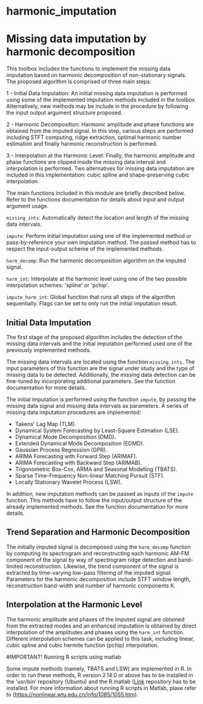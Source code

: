 # harmonic_imputation
# Missing data imputation by harmonic decomposition

This toolbox includes the functions to implement the missing data imputation based on harmonic decomposition of non-stationary signals. The proposed algorithm is comprised of three main steps:

1 - Initial Data Imputation: An initial missing data imputation is performed using some of the implemented imputation methods included in the toolbox. Alternatively, new methods may be include in the procedure by following the input output argument structure proposed. 

2 - Harmonic Decomposition: Harmonic amplitude and phase functions are obtained from the imputed signal. In this step, various steps are performed including STFT computing, ridge extraction, optimal harmonic number estimation and finally harmonic reconstruction is performed. 

3 - Interpolation at the Harmonic Level: Finally, the harmonic amplitude and phase functions are clipped inside the missing data interval and interpolation is performed. Two alternatives for missing data imputation are included in this implementation: cubic spline and shape-preserving cubic interpolation. 

The main functions included in this module are briefly described below. Refer to the functions documentation for details about input and output argument usage.

<code>missing_ints</code>: Automatically detect the location and length of the missing data intervals.

<code>impute</code>: Perform initial imputation using one of the implemented method or pass-by-reference your own imputation method. The passed method has to respect the input-output scheme of the implemented methods.

<code>harm_decomp</code>: Run the harmonic decomposition algorithm on the imputed signal.

<code>harm_int</code>: Interpolate at the harmonic level using one of the two possible interpolation schemes: 'spline' or 'pchip'.

<code>impute_harm_int</code>: Global function that runs all steps of the algorithm sequentially. Flags can be set to only run the initial imputation result.

## Initial Data Imputation

The first stage of the proposed algorithm includes the detection of the missing data intervals and the initial imputation performed used one of the previously implemented methods.

The missing data intervals are located using the function <code>missing_ints</code>. The input parameters of this function are the signal under study and the type of missing data to be detected. Additionally, the missing data detection can be fine-tuned by incorporating additional parameters. See the function documentation for more details.

The initial imputation is performed using the function <code>impute</code>, by passing the missing data signal and missing data intervals as parameters. A series of missing data imputation procedures are implemented:

* Takens' Lag Map (TLM).
* Dynamical System Forecasting by Least-Square Estimation (LSE).
* Dynamical Mode Decomposition (DMD).
* Extended Dynamical Mode Decomposition (EDMD).
* Gaussian Process Regression (GPR).
* ARIMA Forecasting with Forward Step (ARIMAF).
* ARIMA Forecasting with Backward Step (ARIMAB).
* Trigonometric Box-Cox, ARMA and Seasonal Modelling (TBATS).
* Sparse Time-Frequency Non-linear Matching Pursuit (STF).
* Locally Stationary Wavelet Process (LSW).

In addition, new imputation methods can be passed as inputs of the <code>impute</code> function. This methods have to follow the input/output structure of the already implemented methods. See the function documentation for more details.

## Trend Separation and Harmonic Decomposition

The initially imputed signal is decomposed using the <code>harm_decomp</code> function by computing its spectrogram and reconstructing each harmonic AM-FM component of the signal by way of spectrogram ridge detection and band-limited reconstruction. Likewise, the trend component of the signal is extracted by time-varying low-pass filtering of the imputed signal.
Parameters for the harmonic decomposition include STFT window length, reconstruction band-width and number of harmonic components K.

## Interpolation at the Harmonic Level

The harmonic amplitude and phases of the imputed signal are obtained from the extracted modes and an enhanced imputation is obtained by direct interpolation of the amplitudes and phases using the <code>harm_int</code> function. Different interpolation schemes can be applied to this task, including linear, cubic spline and cubic hermite function (pchip) interpolation. 


#IMPORTANT! Running R scripts using matlab

Some impute methods (namely, TBATS and LSW) are implemented in R. In order to run these methods, R version 2.14.0 or above has to be installed in the 'usr/bin' repository (Ubuntu) and the R.matlab ([Link](guides/content/editing-an-existing-page](https://cran.r-project.org/web/packages/R.matlab/index.html)) repository has to be installed. For more information about running R scripts in Matlab, plase refer to (https://nonlinear.wtu.edu.cn/info/1085/1055.htm).

